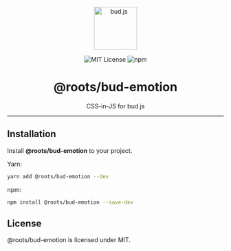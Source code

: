 <p align="center"><img src="https://cdn.roots.io/app/uploads/logo-bud.svg" height="100" alt="bud.js" /></p>

<p align="center">
  <img alt="MIT License" src="https://img.shields.io/github/license/roots/bud?color=%23525ddc&style=flat-square" />
  <img alt="npm" src="https://img.shields.io/npm/v/@roots/bud.svg?color=%23525ddc&style=flat-square" />
</p>

<h1 align="center"><strong>@roots/bud-emotion</strong></h1>

<p align="center">
  CSS-in-JS for bud.js
</p>

---

## Installation

Install **@roots/bud-emotion** to your project.

Yarn:

```sh
yarn add @roots/bud-emotion --dev
```

npm:

```sh
npm install @roots/bud-emotion --save-dev
```

## License

@roots/bud-emotion is licensed under MIT.
